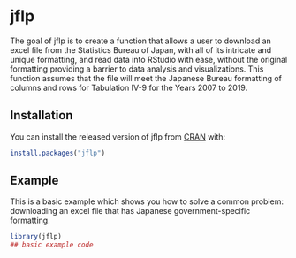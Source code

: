 
# jflp

<!-- badges: start -->
<!-- badges: end -->

The goal of jflp is to create a function that allows a user to download an excel file from the Statistics Bureau of Japan, with all of its intricate and unique formatting, and read data into RStudio with ease, without the original formatting providing a barrier to data analysis and visualizations. This function assumes that the file will meet the Japanese Bureau formatting of columns and rows for Tabulation IV-9 for the Years 2007 to 2019. 


## Installation

You can install the released version of jflp from [CRAN](https://CRAN.R-project.org) with:

``` r
install.packages("jflp")
```

## Example

This is a basic example which shows you how to solve a common problem: downloading an excel file that has Japanese government-specific formatting. 

``` r
library(jflp)
## basic example code
```

